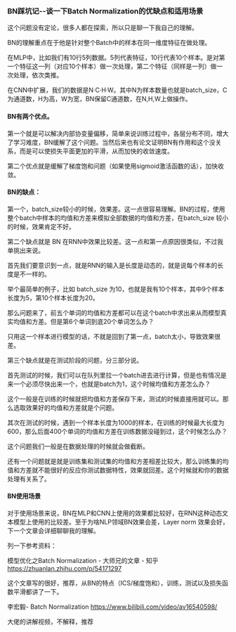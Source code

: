 ### BN踩坑记--谈一下Batch Normalization的优缺点和适用场景

这个问题没有定论，很多人都在探索，所以只是聊一下我自己的理解。

BN的理解重点在于他是针对整个Batch中的样本在同一维度特征在做处理。

在MLP中，比如我们有10行5列数据。5列代表特征，10行代表10个样本。是对第一个特征这一列（对应10个样本）做一次处理，第二个特征（同样是一列）做一次处理，依次类推。

在CNN中扩展，我们的数据是N·C·H·W。其中N为样本数量也就是batch_size，C为通道数，H为高，W为宽，BN保留C通道数，在N,H,W上做操作。

#### BN有两个优点。

第一个就是可以解决内部协变量偏移，简单来说训练过程中，各层分布不同，增大了学习难度，BN缓解了这个问题。当然后来也有论文证明BN有作用和这个没关系，而是可以使损失平面更加的平滑，从而加快的收敛速度。

第二个优点就是缓解了梯度饱和问题（如果使用sigmoid激活函数的话），加快收敛。

#### BN的缺点：
第一个，batch_size较小的时候，效果差。这一点很容易理解。BN的过程，使用 整个batch中样本的均值和方差来模拟全部数据的均值和方差，在batch_size 较小的时候，效果肯定不好。

第二个缺点就是 BN 在RNN中效果比较差。这一点和第一点原因很类似，不过我单挑出来说。

首先我们要意识到一点，就是RNN的输入是长度是动态的，就是说每个样本的长度是不一样的。

举个最简单的例子，比如 batch_size 为10，也就是我有10个样本，其中9个样本长度为5，第10个样本长度为20。

那么问题来了，前五个单词的均值和方差都可以在这个batch中求出来从而模型真实均值和方差。但是第6个单词到底20个单词怎么办？

只用这一个样本进行模型的话，不就是回到了第一点，batch太小，导致效果很差。

第三个缺点就是在测试阶段的问题，分三部分说。

首先测试的时候，我们可以在队列里拉一个batch进去进行计算，但是也有情况是来一个必须尽快出来一个，也就是batch为1，这个时候均值和方差怎么办？

这个一般是在训练的时候就把均值和方差保存下来，测试的时候直接用就可以。那么选取效果好的均值和方差就是个问题。

其次在测试的时候，遇到一个样本长度为1000的样本，在训练的时候最大长度为600，那么后面400个单词的均值和方差在训练数据没碰到过，这个时候怎么办？

这个问题我们一般是在数据处理的时候就会做截断。

还有一个问题就是就是训练集和测试集的均值和方差相差比较大，那么训练集的均值和方差就不能很好的反应你测试数据特性，效果就回差。这个时候就和你的数据处理有关系了。

#### BN使用场景

对于使用场景来说，BN在MLP和CNN上使用的效果都比较好，在RNN这种动态文本模型上使用的比较差。至于为啥NLP领域BN效果会差，Layer norm 效果会好，下一个文章会详细聊聊我的理解。



列一下参考资料：

模型优化之Batch Normalization - 大师兄的文章 - 知乎 https://zhuanlan.zhihu.com/p/54171297

这个文章写的很好，推荐，从BN的特点（ICS/梯度饱和），训练，测试以及损失函数平滑都讲了一下。

李宏毅- Batch Normalization  https://www.bilibili.com/video/av16540598/

大佬的讲解视频，不解释，推荐